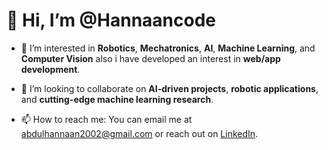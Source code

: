 # 👋 Hi, I’m @Hannaancode

- 👀 I’m interested in **Robotics**, **Mechatronics**, **AI**, **Machine Learning**, and **Computer Vision** also i have developed an interest in **web/app development**.

- 💞️ I’m looking to collaborate on **AI-driven projects**, **robotic applications**, and **cutting-edge machine learning research**.
- 📫 How to reach me: You can email me at [abdulhannaan2002@gmail.com](mailto:abdulhannaan2002@gmail.com) or reach out on [LinkedIn](https://www.linkedin.com/in/abdul-hannaan-5ba654276/).


